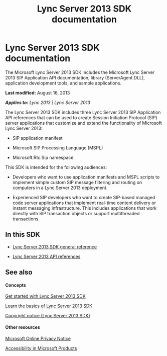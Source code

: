﻿---
title: Lync Server 2013 SDK documentation
TOCTitle: Lync Server 2013 SDK documentation
ms:assetid: 3ca7044b-e351-45ef-af87-a93245ba39fa
ms:mtpsurl: https://msdn.microsoft.com/en-us/library/Dn454964(v=office.15)
ms:contentKeyID: 57260571
ms.date: 07/24/2014
mtps_version: v=office.15
---

# Lync Server 2013 SDK documentation


The Microsoft Lync Server 2013 SDK includes the Microsoft Lync Server 2013 SIP Application API documentation, library (ServerAgent.DLL), application development tools, and sample applications.

**Last modified:** August 16, 2013

_**Applies to:** Lync 2013 | Lync Server 2013_

The Lync Server 2013 SDK includes three Lync Server 2013 SIP Application API references that can be used to create Session Initiation Protocol (SIP) server applications that customize and extend the functionality of Microsoft Lync Server 2013:

  - SIP application manifest

  - Microsoft SIP Processing Language (MSPL)

  - Microsoft.Rtc.Sip namespace

This SDK is intended for the following audiences:

  - Developers who want to use application manifests and MSPL scripts to implement simple custom SIP message filtering and routing on computers in a Lync Server 2013 deployment.

  - Experienced SIP developers who want to create SIP-based managed code server applications that implement real-time content delivery or instant messaging infrastructure. This includes applications that work directly with SIP transaction objects or support multithreaded transactions.

## In this SDK

  - [Lync Server 2013 SDK general reference](lync-server-2013-sdk-general-reference.md)

  - [Lync Server 2013 API references](https://msdn.microsoft.com/en-us/library/dn454963\(v=office.15\))

## See also

#### Concepts

[Get started with Lync Server 2013 SDK](get-started-with-lync-server-2013-sdk.md)

[Learn the basics of Lync Server 2013 SDK](learn-the-basics-of-lync-server-2013-sdk.md)

[Copyright notice (Lync Server 2013 SDK)](https://msdn.microsoft.com/en-us/library/dn454965\(v=office.15\))

#### Other resources

[Microsoft Online Privacy Notice](http://go.microsoft.com/fwlink/?linkid=207069)

[Accessibility in Microsoft Products](http://go.microsoft.com/fwlink/?linkid=205790)


